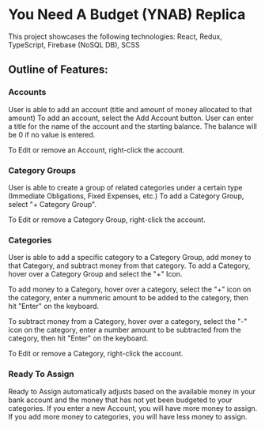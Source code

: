 # You Need A Budget (YNAB) Replica

This project showcases the following technologies:
React,
Redux,
TypeScript,
Firebase (NoSQL DB),
SCSS

## Outline of Features:

### Accounts
User is able to add an account (title and amount of money allocated to that amount)
To add an account, select the Add Account button. User can enter a title for the name of the account and the starting balance. The balance will be 0 if no value is entered. 

To Edit or remove an Account, right-click the account.

### Category Groups
User is able to create a group of related categories under a certain type (Immediate Obligations, Fixed Expenses, etc.)
To add a Category Group, select "+ Category Group". 

To Edit or remove a Category Group, right-click the account.

### Categories
User is able to add a specific category to a Category Group, add money to that Category, and subtract money from that category.
To add a Category, hover over a Category Group and select the "+" Icon. 

To add money to a Category, hover over a category, select the "+" icon on the category, enter a nummeric amount to be added to the category, then hit "Enter" on the keyboard.

To subtract money from a Category, hover over a category, select the "-" icon on the category, enter a number amount to be subtracted from the category, then hit "Enter" on the keyboard. 

To Edit or remove a Category, right-click the account.

### Ready To Assign
Ready to Assign automatically adjusts based on the available money in your bank account and the money that has not yet been budgeted to your categories. If you enter a new Account, you will have more money to assign. If you add more money to categories, you will have less money to assign. 
